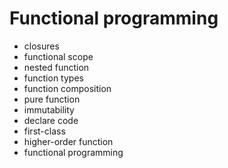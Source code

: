 # **Functional programming**
- closures 
- functional scope 
- nested function 
- function types 
- function composition 
- pure function 
- immutability 
- declare code 
- first-class 
- higher-order function 
- functional programming
